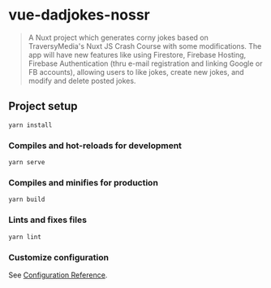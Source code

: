 # vue-dadjokes-nossr
> A Nuxt project which generates corny jokes based on TraversyMedia&#39;s Nuxt JS Crash Course with some modifications.
> The app will have new features like using Firestore, Firebase Hosting, Firebase Authentication (thru e-mail registration and linking Google or FB accounts), allowing users to like jokes, create new jokes, and modify and delete posted jokes.

## Project setup
```
yarn install
```

### Compiles and hot-reloads for development
```
yarn serve
```

### Compiles and minifies for production
```
yarn build
```

### Lints and fixes files
```
yarn lint
```

### Customize configuration
See [Configuration Reference](https://cli.vuejs.org/config/).
